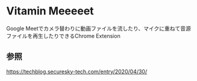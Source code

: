 # Vitamin Meeeeet

Google Meetでカメラ替わりに動画ファイルを流したり、マイクに重ねて音源ファイルを再生したりできるChrome Extension

## 参照

https://techblog.securesky-tech.com/entry/2020/04/30/
